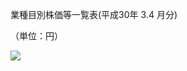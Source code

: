 業種目別株価等一覧表(平成30年 $3.4$ 月分)

（単位：円）

![](https://www.nta.go.jp/tmp/ad88a539-d504-4ef4-b395-94120465c594/images/c578f7a0607e6235c1903f7dc01d140f7ef02f37be8071e0282ebfd1d800bba3.jpg)
